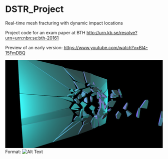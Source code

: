 # DSTR_Project
Real-time mesh fracturing with dynamic impact locations

Project code for an exam paper at BTH
http://urn.kb.se/resolve?urn=urn:nbn:se:bth-20161

Preview of an early version: https://www.youtube.com/watch?v=BI4-15FmDBQ

![GitHub Logo](/images/t_breach_200p.png)
Format: ![Alt Text](url)
